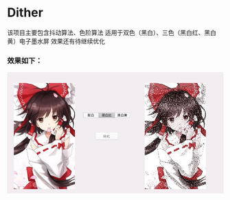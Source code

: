 # Dither 
该项目主要包含抖动算法、色阶算法
适用于双色（黑白）、三色（黑白红、黑白黄）电子墨水屏
效果还有待继续优化

### 效果如下： 
![image](3421672976252.jpg) 

